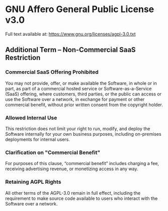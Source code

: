 # GNU Affero General Public License v3.0

Full text available at: https://www.gnu.org/licenses/agpl-3.0.txt

## Additional Term – Non-Commercial SaaS Restriction

### Commercial SaaS Offering Prohibited

You may not provide, offer, or make available the Software, in whole or in part, as part of a commercial hosted service or Software-as-a-Service (SaaS) offering, where customers, third parties, or the public can access or use the Software over a network, in exchange for payment or other commercial benefit, without prior written consent from the copyright holder.

### Allowed Internal Use

This restriction does not limit your right to run, modify, and deploy the Software internally for your own business purposes, including on-premises deployments for internal users.

### Clarification on "Commercial Benefit"

For purposes of this clause, “commercial benefit” includes charging a fee, receiving advertising revenue, or monetizing access in any way.

### Retaining AGPL Rights

All other terms of the AGPL-3.0 remain in full effect, including the requirement to make source code available to users who interact with the Software over a network.
